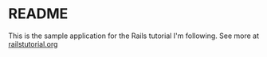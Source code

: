 # README

This is the sample application for the Rails tutorial I'm following. See more at
[railstutorial.org](http://railstutorial.org)
